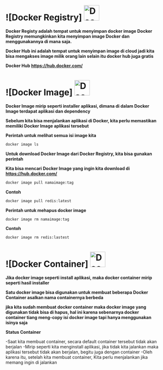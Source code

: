 # ![Docker Registry] <img src="https://www.docker.com/wp-content/uploads/2022/03/Moby-logo.png" alt="Docker" width="50">
**Docker Registy adalah tempat untuk menyimpan docker image Docker Registry memungkinkan kita menyimpan image Docker dan menggunakannya di mana saja.**

**Docker Hub ini adalah tempat untuk menyimpan image di cloud jadi kita bisa mengakses image milik orang lain selain itu docker hub juga gratis**

**Docker Hub https://hub.docker.com/**

# ![Docker Image] <img src="https://www.docker.com/wp-content/uploads/2022/03/Moby-logo.png" alt="Docker" width="50">
**Docker Image mirip seperti installer aplikasi, dimana di dalam Docker Image terdapat aplikasi dan dependency**

**Sebelum kita bisa menjalankan aplikasi di Docker, kita perlu memastikan memiliki Docker Image aplikasi tersebut**

**Perintah untuk melihat semua isi image kita**

```bash
docker image ls
```

**Untuk download Docker Image dari Docker Registry, kita bisa gunakan perintah**

**Kita bisa mencari Docker Image yang ingin kita download di https://hub.docker.com/**

```bash
docker image pull namaimage:tag
```

**Contoh**
```bash
docker image pull redis:latest
```

**Perintah untuk mehapus docker image**

```bash
docker image rm namaimage:tag
```

**Contoh**
```bash
docker image rm redis:lastest
```

# ![Docker Container] <img src="https://www.docker.com/wp-content/uploads/2022/03/Moby-logo.png" alt="Docker" width="50">
**Jika docker image seperti install aplikasi, maka docker container mirip seperti hasil installer**

**Satu docker image bisa digunakan untuk membuat beberapa Docker Container asalkan nama containernya berbeda**

**jika kita sudah membuat docker container maka docker image yang digunakan tidak bisa di hapus, hal ini karena sebenarnya docker container tiang meng-copy isi docker image tapi hanya menggunakan isinya saja**

**Status Container**

-Saat kita membuat container, secara default container tersebut tidak akan berjalan
-Mirip seperti kita menginstall aplikasi, jika tidak kita jalankan maka aplikasi tersebut tidak akan berjalan, begitu juga dengan container
-Oleh karena itu, setelah kita membuat container, Kita perlu menjalankan jika memang ingin di jalankan
